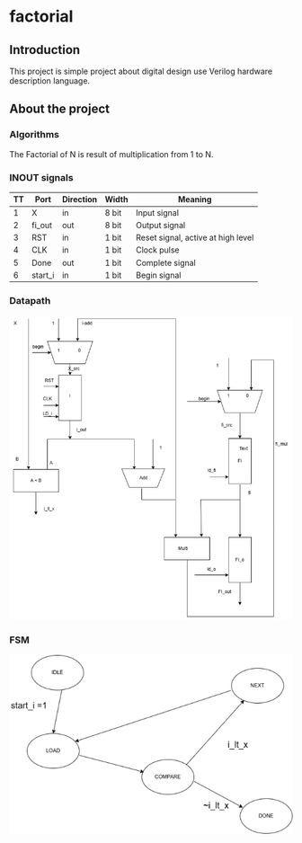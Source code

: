 # factorial

## Introduction

This project is simple project about digital design use Verilog hardware description language.

## About the project

### Algorithms

The Factorial of N is result of multiplication from 1 to N.

### INOUT signals

| TT  | Port    | Direction | Width | Meaning                            |
| --- | ------- | --------- | ----- | ---------------------------------- |
| 1   | X       | in        | 8 bit | Input signal                       |
| 2   | fi_out  | out       | 8 bit | Output signal                      |
| 3   | RST     | in        | 1 bit | Reset signal, active at high level |
| 4   | CLK     | in        | 1 bit | Clock pulse                        |
| 5   | Done    | out       | 1 bit | Complete signal                    |
| 6   | start_i | in        | 1 bit | Begin signal                       |

### Datapath

![](datapath.png)

### FSM

![](fsm.png)
